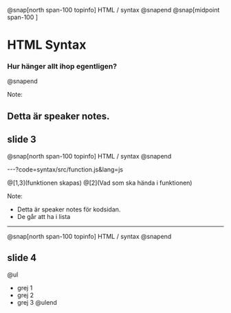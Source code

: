 @snap[north span-100 topinfo]
HTML / syntax
@snapend
@snap[midpoint span-100 ]
# HTML Syntax
### Hur hänger allt ihop egentligen?
@snapend

Note: 

Detta är speaker notes.
---
## slide 3
@snap[north span-100 topinfo]
HTML / syntax
@snapend

---?code=syntax/src/function.js&lang=js

@[1,3](funktionen skapas)
@[2](Vad som ska hända i funktionen)

Note: 

* Detta är speaker notes för kodsidan.
* De går att ha i lista

---
@snap[north span-100 topinfo]
HTML / syntax
@snapend

## slide 4

@ul
* grej 1
* grej 2
* grej 3
@ulend
